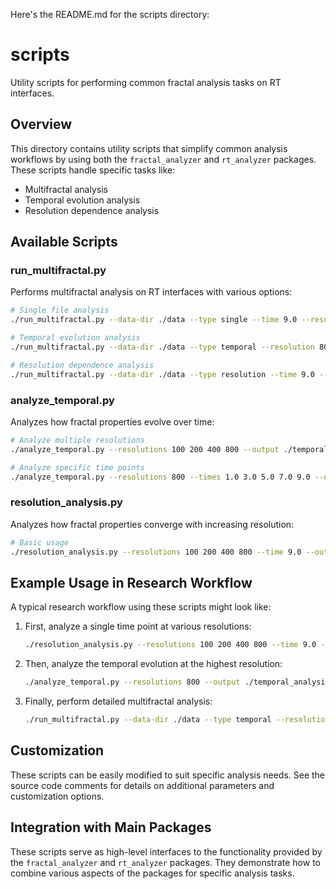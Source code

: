 Here's the README.md for the scripts directory:

# scripts

Utility scripts for performing common fractal analysis tasks on RT interfaces.

## Overview

This directory contains utility scripts that simplify common analysis workflows by using both the `fractal_analyzer` and `rt_analyzer` packages. These scripts handle specific tasks like:

- Multifractal analysis
- Temporal evolution analysis
- Resolution dependence analysis

## Available Scripts

### run_multifractal.py

Performs multifractal analysis on RT interfaces with various options:

```bash
# Single file analysis
./run_multifractal.py --data-dir ./data --type single --time 9.0 --resolution 800

# Temporal evolution analysis
./run_multifractal.py --data-dir ./data --type temporal --resolution 800 --time-points 1.0 3.0 5.0 7.0 9.0

# Resolution dependence analysis
./run_multifractal.py --data-dir ./data --type resolution --time 9.0 --resolutions 100 200 400 800
```

### analyze_temporal.py

Analyzes how fractal properties evolve over time:

```bash
# Analyze multiple resolutions
./analyze_temporal.py --resolutions 100 200 400 800 --output ./temporal_analysis --pattern "./data/RT{resolution}x{resolution}/*.vtk"

# Analyze specific time points
./analyze_temporal.py --resolutions 800 --times 1.0 3.0 5.0 7.0 9.0 --output ./temporal_specific
```

### resolution_analysis.py

Analyzes how fractal properties converge with increasing resolution:

```bash
# Basic usage
./resolution_analysis.py --resolutions 100 200 400 800 --time 9.0 --output ./resolution_analysis
```

## Example Usage in Research Workflow

A typical research workflow using these scripts might look like:

1. First, analyze a single time point at various resolutions:
   ```bash
   ./resolution_analysis.py --resolutions 100 200 400 800 --time 9.0 --output ./res_analysis
   ```

2. Then, analyze the temporal evolution at the highest resolution:
   ```bash
   ./analyze_temporal.py --resolutions 800 --output ./temporal_analysis
   ```

3. Finally, perform detailed multifractal analysis:
   ```bash
   ./run_multifractal.py --data-dir ./data --type temporal --resolution 800
   ```

## Customization

These scripts can be easily modified to suit specific analysis needs. See the source code comments for details on additional parameters and customization options.

## Integration with Main Packages

These scripts serve as high-level interfaces to the functionality provided by the `fractal_analyzer` and `rt_analyzer` packages. They demonstrate how to combine various aspects of the packages for specific analysis tasks.

